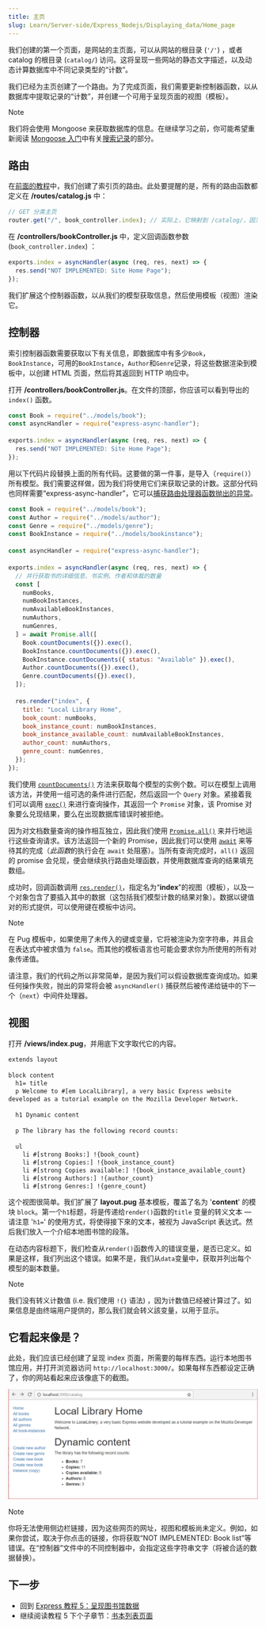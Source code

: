 ```yaml
---
title: 主页
slug: Learn/Server-side/Express_Nodejs/Displaying_data/Home_page
---
```


我们创建的第一个页面，是网站的主页面，可以从网站的根目录 (`'/'`) ，或者 catalog 的根目录 (`catalog/`) 访问。这将呈现一些网站的静态文字描述，以及动态计算数据库中不同记录类型的“计数”。

我们已经为主页创建了一个路由。为了完成页面，我们需要更新控制器函数，以从数据库中提取记录的“计数”，并创建一个可用于呈现页面的视图（模板）。

> [!NOTE]
> 我们将会使用 Mongoose 来获取数据库的信息。在继续学习之前，你可能希望重新阅读 [Mongoose 入门](/zh-CN/docs/Learn/Server-side/Express_Nodejs/mongoose#mongoose_入门)中有关[搜索记录](/zh-CN/docs/Learn/Server-side/Express_Nodejs/mongoose#搜索记录)的部分。

## 路由

在[前面的教程](/zh-CN/docs/Learn/Server-side/Express_Nodejs/routes)中，我们创建了索引页的路由。此处要提醒的是，所有的路由函数都定义在 **/routes/catalog.js** 中：

```js
// GET 分类主页
router.get("/", book_controller.index); // 实际上，它映射到 /catalog/，因为我们导入路由时使用了 /catalog 前缀
```

在 **/controllers/bookController.js** 中，定义回调函数参数 (`book_controller.index`) ：

```js
exports.index = asyncHandler(async (req, res, next) => {
  res.send("NOT IMPLEMENTED: Site Home Page");
});
```

我们扩展这个控制器函数，以从我们的模型获取信息，然后使用模板（视图）渲染它。

## 控制器

索引控制器函数需要获取以下有关信息，即数据库中有多少`Book`，`BookInstance`，可用的`BookInstance`，`Author`和`Genre`记录，将这些数据渲染到模板中，以创建 HTML 页面，然后将其返回到 HTTP 响应中。

打开 **/controllers/bookController.js**。在文件的顶部，你应该可以看到导出的 `index()` 函数。

```js
const Book = require("../models/book");
const asyncHandler = require("express-async-handler");

exports.index = asyncHandler(async (req, res, next) => {
  res.send("NOT IMPLEMENTED: Site Home Page");
});
```

用以下代码片段替换上面的所有代码。这要做的第一件事，是导入（`require()`）所有模型。我们需要这样做，因为我们将使用它们来获取记录的计数。这部分代码也同样需要“express-async-handler”，它可以[捕获路由处理器函数抛出的异常](/zh-CN/docs/Learn/Server-side/Express_Nodejs/routes#处理路由函数中的异常)。

```js
const Book = require("../models/book");
const Author = require("../models/author");
const Genre = require("../models/genre");
const BookInstance = require("../models/bookinstance");

const asyncHandler = require("express-async-handler");

exports.index = asyncHandler(async (req, res, next) => {
  // 并行获取书的详细信息、书实例、作者和体裁的数量
  const [
    numBooks,
    numBookInstances,
    numAvailableBookInstances,
    numAuthors,
    numGenres,
  ] = await Promise.all([
    Book.countDocuments({}).exec(),
    BookInstance.countDocuments({}).exec(),
    BookInstance.countDocuments({ status: "Available" }).exec(),
    Author.countDocuments({}).exec(),
    Genre.countDocuments({}).exec(),
  ]);

  res.render("index", {
    title: "Local Library Home",
    book_count: numBooks,
    book_instance_count: numBookInstances,
    book_instance_available_count: numAvailableBookInstances,
    author_count: numAuthors,
    genre_count: numGenres,
  });
});
```

我们使用 [`countDocuments()`](<https://mongoosejs.com/docs/api/model.html#Model.countDocuments()>) 方法来获取每个模型的实例个数。可以在模型上调用该方法，并使用一组可选的条件进行匹配，然后返回一个 `Query` 对象。紧接着我们可以调用 [`exec()`](https://mongoosejs.com/docs/api/query.html#Query.prototype.exec) 来进行查询操作，其返回一个 `Promise` 对象，该 Promise 对象要么兑现结果，要么在出现数据库错误时被拒绝。

因为对文档数量查询的操作相互独立，因此我们使用 [`Promise.all()`](/zh-CN/docs/Web/JavaScript/Reference/Global_Objects/Promise/all) 来并行地运行这些查询请求。该方法返回一个新的 Promise，因此我们可以使用 [`await`](/zh-CN/docs/Web/JavaScript/Reference/Operators/await) 来等待其的完成（*此函数*的执行会在 `await` 处阻塞）。当所有查询完成时，`all()` 返回的 promise 会兑现，便会继续执行路由处理函数，并使用数据库查询的结果填充数组。

成功时，回调函数调用 [`res.render()`](https://expressjs.com/en/4x/api.html#res.render)，指定名为“**index**”的视图（模板），以及一个对象包含了要插入其中的数据（这包括我们模型计数的结果对象）。数据以键值对的形式提供，可以使用键在模板中访问。

> [!NOTE]
> 在 Pug 模板中，如果使用了未传入的键或变量，它将被渲染为空字符串，并且会在表达式中被求值为 `false`。而其他的模板语言也可能会要求你为所使用的所有对象传递值。

请注意，我们的代码之所以非常简单，是因为我们可以假设数据库查询成功。如果任何操作失败，抛出的异常将会被 `asyncHandler()` 捕获然后被传递给链中的下一个（`next`）中间件处理器。

## 视图

打开 **/views/index.pug**，并用底下文字取代它的内容。

```pug
extends layout

block content
  h1= title
  p Welcome to #[em LocalLibrary], a very basic Express website developed as a tutorial example on the Mozilla Developer Network.

  h1 Dynamic content

  p The library has the following record counts:

  ul
    li #[strong Books:] !{book_count}
    li #[strong Copies:] !{book_instance_count}
    li #[strong Copies available:] !{book_instance_available_count}
    li #[strong Authors:] !{author_count}
    li #[strong Genres:] !{genre_count}
```

这个视图很简单。我们扩展了 **layout.pug** 基本模板，覆盖了名为 '**content**' 的模块 `block`。第一个`h1`标题，将是传递给`render()`函数的`title` 变量的转义文本 — 请注意 '`h1=`' 的使用方式，将使得接下來的文本，被视为 JavaScript 表达式。然后我们放入一个介绍本地图书馆的段落。

在动态内容标题下，我们检查从`render()`函数传入的错误变量，是否已定义。如果是这样，我们列出这个错误。如果不是，我们从`data`变量中，获取并列出每个模型的副本数量。

> [!NOTE]
> 我们没有转义计数值 (i.e. 我们使用 `!{}` 语法) ，因为计数值已经被计算过了。如果信息是由终端用户提供的，那么我们就会转义該变量，以用于显示。

## 它看起来像是？

此处，我们应该已经创建了呈现 index 页面，所需要的每样东西。运行本地图书馆应用，并打开浏览器访问 `http://localhost:3000/`。如果每样东西都设定正确了，你的网站看起来应该像底下的截图。

![Home page - Express Local Library site](locallibary_express_home.png)

> [!NOTE]
> 你将无法使用侧边栏链接，因为这些网页的网址，视图和模板尚未定义。例如，如果你尝试，取决于你点击的链接，你将获取“NOT IMPLEMENTED: Book list”等错误。在“控制器”文件中的不同控制器中，会指定这些字符串文字（将被合适的数据替换）。

## 下一步

- 回到 [Express 教程 5：呈现图书馆数据](/zh-CN/docs/Learn/Server-side/Express_Nodejs/Displaying_data)
- 继续阅读教程 5 下个子章节：[书本列表页面](/zh-CN/docs/Learn/Server-side/Express_Nodejs/Displaying_data/Book_list_page)
